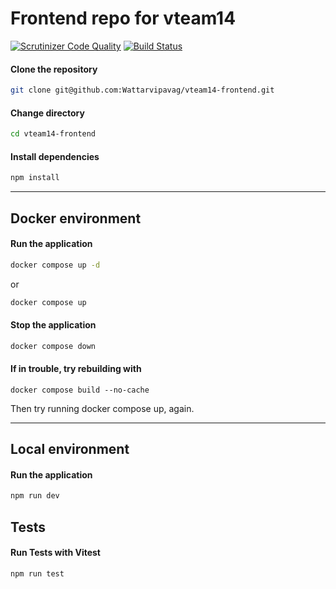 # Frontend repo for vteam14

[![Scrutinizer Code Quality](https://scrutinizer-ci.com/g/Wattarvipavag/vteam14-frontend/badges/quality-score.png?b=main)](https://scrutinizer-ci.com/g/Wattarvipavag/vteam14-frontend/?branch=main)
[![Build Status](https://scrutinizer-ci.com/g/Wattarvipavag/vteam14-frontend/badges/build.png?b=main)](https://scrutinizer-ci.com/g/Wattarvipavag/vteam14-frontend/build-status/main)

#### **Clone the repository**

```bash
git clone git@github.com:Wattarvipavag/vteam14-frontend.git
```

#### **Change directory**

```bash
cd vteam14-frontend
```

#### **Install dependencies**

```bash
npm install
```

---

## **Docker environment**

#### **Run the application**

```bash
docker compose up -d
```

or

```bash
docker compose up
```

#### **Stop the application**

```bash
docker compose down
```

#### **If in trouble, try rebuilding with**

```
docker compose build --no-cache
```

Then try running docker compose up, again.

---

## **Local environment**

#### **Run the application**

```bash
npm run dev
```

## **Tests**

#### **Run Tests with Vitest**

```bash
npm run test
```
